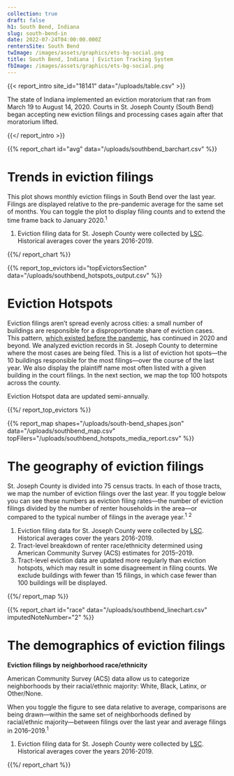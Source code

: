 ```yaml
---
collection: true
draft: false
h1: South Bend, Indiana
slug: south-bend-in
date: 2022-07-24T04:00:00.000Z
rentersSite: South Bend
twImage: /images/assets/graphics/ets-bg-social.png
title: South Bend, Indiana | Eviction Tracking System
fbImage: /images/assets/graphics/ets-bg-social.png
---
```

{{< report_intro site_id="18141" data="/uploads/table.csv" >}}

The state of Indiana implemented an eviction moratorium that ran from March 19 to August 14, 2020. Courts in St. Joseph County (South Bend) began accepting new eviction filings and processing cases again after that moratorium lifted.

{{</ report_intro >}}


{{% report_chart id="avg" data="/uploads/southbend_barchart.csv" %}}



# Trends in eviction filings

This plot shows monthly eviction filings in South Bend over the last year. Filings are displayed relative to the pre-pandemic average for the same set of months. You can toggle the plot to display filing counts and to extend the time frame back to January 2020.<sup>1</sup>

1. Eviction filing data for St. Joseph County were collected by [LSC](https://www.lsc.gov/). Historical averages cover the years 2016-2019.



{{%/ report_chart %}}



{{% report_top_evictors id="topEvictorsSection" data="/uploads/southbend_hotspots_output.csv" %}}

# Eviction Hotspots

Eviction filings aren’t spread evenly across cities: a small number of buildings are responsible for a disproportionate share of eviction cases. This pattern, [which existed before the pandemic](https://evictionlab.org/top-evicting-landlords-drive-us-eviction-crisis/), has continued in 2020 and beyond. We analyzed eviction records in St. Joseph County to determine where the most cases are being filed. This is a list of eviction hot spots—the 10 buildings responsible for the most filings—over the course of the last year. We also display the plaintiff name most often listed with a given building in the court filings. In the next section, we map the top 100 hotspots across the county.

Eviction Hotspot data are updated semi-annually.

{{%/ report_top_evictors %}}


{{% report_map shapes="/uploads/south-bend_shapes.json" data="/uploads/southbend_map.csv" topFilers="/uploads/southbend_hotspots_media_report.csv" %}}

# The geography of eviction filings

St. Joseph County is divided into 75 census tracts. In each of those tracts, we map the number of eviction filings over the last year. If you toggle below you can see these numbers as eviction filing rates—the number of eviction filings divided by the number of renter households in the area—or compared to the typical number of filings in the average year.<sup>1</sup> <sup>2</sup>

1. Eviction filing data for St. Joseph County were collected by [LSC](https://www.lsc.gov/). Historical averages cover the years 2016-2019.
2. Tract-level breakdown of renter race/ethnicity determined using American Community Survey (ACS) estimates for 2015–2019.
3. Tract-level eviction data are updated more regularly than eviction hotspots, which may result in some disagreement in filing counts. We exclude buildings with fewer than 15 filings, in which case fewer than 100 buildings will be displayed. 

{{%/ report_map %}}

{{% report_chart id="race" data="/uploads/southbend_linechart.csv" imputedNoteNumber="2" %}}

# The demographics of eviction filings

**Eviction filings by neighborhood race/ethnicity**

American Community Survey (ACS) data allow us to categorize neighborhoods by their racial/ethnic majority: White, Black, Latinx, or Other/None. 

When you toggle the figure to see data relative to average, comparisons are being drawn—within the same set of neighborhoods defined by racial/ethnic majority—between filings over the last year and average filings in 2016–2019.<sup>1</sup>

1. Eviction filing data for St. Joseph County were collected by [LSC](https://www.lsc.gov/). Historical averages cover the years 2016-2019.

{{%/ report_chart %}}